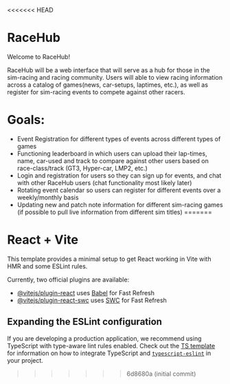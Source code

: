 <<<<<<< HEAD
# RaceHub

Welcome to RaceHub!

RaceHub will be a web interface that will serve as a hub for those in the sim-racing and racing community. Users will able to view racing information across a catalog of games(news, car-setups, laptimes, etc.), as well as register for sim-racing events to compete against other racers.

# Goals:
- Event Registration for different types of events across different types of games
- Functioning leaderboard in which users can upload their lap-times, name, car-used and track to compare against other users based on race-class/track (GT3, Hyper-car, LMP2, etc.)
- Login and registration for users so they can sign up for events, and chat with other RaceHub users (chat functionality most likely later)
- Rotating event calendar so users can register for different events over a weekly/monthly basis
- Updating new and patch note information for different sim-racing games (if possible to pull live information from different sim titles)
=======
# React + Vite

This template provides a minimal setup to get React working in Vite with HMR and some ESLint rules.

Currently, two official plugins are available:

- [@vitejs/plugin-react](https://github.com/vitejs/vite-plugin-react/blob/main/packages/plugin-react) uses [Babel](https://babeljs.io/) for Fast Refresh
- [@vitejs/plugin-react-swc](https://github.com/vitejs/vite-plugin-react/blob/main/packages/plugin-react-swc) uses [SWC](https://swc.rs/) for Fast Refresh

## Expanding the ESLint configuration

If you are developing a production application, we recommend using TypeScript with type-aware lint rules enabled. Check out the [TS template](https://github.com/vitejs/vite/tree/main/packages/create-vite/template-react-ts) for information on how to integrate TypeScript and [`typescript-eslint`](https://typescript-eslint.io) in your project.
>>>>>>> 6d8680a (initial commit)
